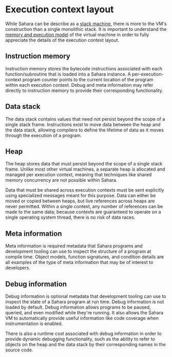 # Execution context layout

While Sahara can be describe as a [stack machine](https://en.wikipedia.org/wiki/Stack_machine), there is more to the
VM's construction than a single monolithic stack. It is important to understand the [memory and execution
model](./memory-execution-model.md) of the virtual machine in order to fully appreciate the details of the execution
context layout.

## Instruction memory

Instruction memory stores the bytecode instructions associated with each function/subroutine that is loaded into a
Sahara instance. A per-execution-context program counter points to the current location of the program within each
execution context. Debug and meta information may refer directly to instruction memory to provide their corresponding
functionality.

## Data stack

The data stack contains values that need not persist beyond the scope of a single stack frame. Instructions exist to
move data between the heap and the data stack, allowing compilers to define the lifetime of data as it moves through the
execution of a program.

## Heap

The heap stores data that must persist beyond the scope of a single stack frame. Unlike most other virtual machines, a
separate heap is allocated and managed per execution context, meaning that techniques like shared memory concurrency are
not possible within Sahara.

Data that must be shared across execution contexts must be sent explicitly using specialized messages meant for this
purpose. Data can either be moved or copied between heaps, but live references across heaps are never permitted. Within
a single context, any number of references can be made to the same data; because contexts are guaranteed to operate on a
single operating system thread, there is no risk of data races.

## Meta information

Meta information is required metadata that Sahara programs and development tooling can use to inspect the structure of a
program at compile time. Object models, function signatures, and condition details are all examples of the type of
meta information that may be of interest to developers.

## Debug information

Debug information is optional metadata that development tooling can use to inspect the state of a Sahara program at
run time. Debug information is not loaded by default. Debug information allows programs to be paused, queried, and even
modified while they're running. It also allows the Sahara VM to automatically provide useful information like code
coverage when instrumentation is enabled.

There is also a runtime cost associated with debug information in order to provide dynamic debugging functionality, such
as the ability to refer to objects on the heap and the data stack by their corresponding names in the source code.



